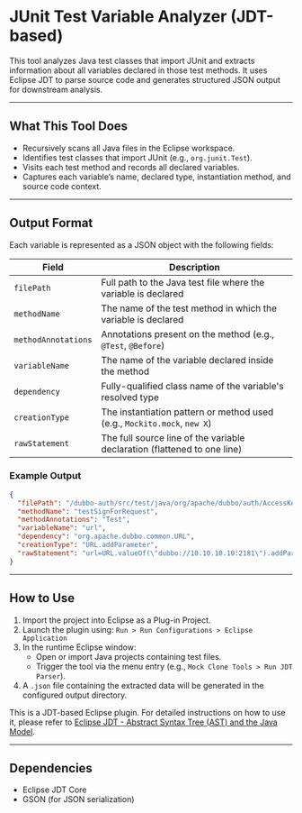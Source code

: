 # JUnit Test Variable Analyzer (JDT-based)

This tool analyzes Java test classes that import JUnit and extracts information about all variables declared in those test methods. It uses Eclipse JDT to parse source code and generates structured JSON output for downstream analysis.

---

## What This Tool Does

- Recursively scans all Java files in the Eclipse workspace.
- Identifies test classes that import JUnit (e.g., `org.junit.Test`).
- Visits each test method and records all declared variables.
- Captures each variable’s name, declared type, instantiation method, and source code context.

---

## Output Format

Each variable is represented as a JSON object with the following fields:

| Field              | Description                                                                 |
|--------------------|-----------------------------------------------------------------------------|
| `filePath`         | Full path to the Java test file where the variable is declared             |
| `methodName`       | The name of the test method in which the variable is declared              |
| `methodAnnotations`| Annotations present on the method (e.g., `@Test`, `@Before`)               |
| `variableName`     | The name of the variable declared inside the method                        |
| `dependency`       | Fully-qualified class name of the variable's resolved type                 |
| `creationType`     | The instantiation pattern or method used (e.g., `Mockito.mock`, `new X`)   |
| `rawStatement`     | The full source line of the variable declaration (flattened to one line)   |

### Example Output

```json
{
  "filePath": "/dubbo-auth/src/test/java/org/apache/dubbo/auth/AccessKeyAuthenticatorTest.java",
  "methodName": "testSignForRequest",
  "methodAnnotations": "Test",
  "variableName": "url",
  "dependency": "org.apache.dubbo.common.URL",
  "creationType": "URL.addParameter",
  "rawStatement": "url=URL.valueOf(\"dubbo://10.10.10.10:2181\").addParameter(Constants.ACCESS_KEY_ID_KEY,\"ak\").addParameter(CommonConstants.APPLICATION_KEY,\"test\").addParameter(Constants.SECRET_ACCESS_KEY_KEY,\"sk\")"
}
```

---

## How to Use

1. Import the project into Eclipse as a Plug-in Project.
2. Launch the plugin using:
   `Run > Run Configurations > Eclipse Application`
3. In the runtime Eclipse window:
   - Open or import Java projects containing test files.
   - Trigger the tool via the menu entry (e.g., `Mock Clone Tools > Run JDT Parser`).
4. A `.json` file containing the extracted data will be generated in the configured output directory.

This is a JDT-based Eclipse plugin. For detailed instructions on how to use it, please refer to [Eclipse JDT - Abstract Syntax Tree (AST) and the Java Model](https://vogella.com/tutorials/EclipseJDT/article.html).

---

## Dependencies

- Eclipse JDT Core
- GSON (for JSON serialization)
